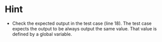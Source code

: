 # Hint
- Check the expected output in the test case (line 18). The test case expects the output to be always output the same value. That value is defined by a global variable.
